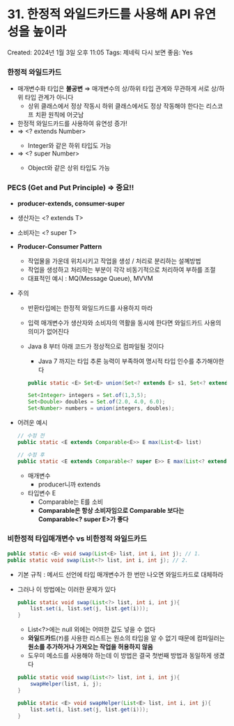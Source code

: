 # 31. 한정적 와일드카드를 사용해 API 유연성을 높이라

Created: 2024년 1월 3일 오후 11:05
Tags: 제네릭
다시 보면 좋음: Yes

### 한정적 와일드카드

- 매개변수화 타입은 **불공변** ⇒ 매개변수의 상/하위 타입 관계와 무관하게 서로 상/하위 타입 관계가 아니다
    - 상위 클래스에서 정상 작동시 하위 클래스에서도 정상 작동해야 한다는 리스코프 치환 원칙에 어긋남
- 한정적 와일드카드를 사용하여 유연성 증가!
- <Number> ⇒ <? extends Number>
    - Integer와 같은 하위 타입도 가능
- <Number> ⇒ <? super Number>
    - Object와 같은 상위 타입도 가능

### PECS (Get and Put Principle) ⇒ 중요!!

- **producer-extends, consumer-super**
- 생산자는 <? extends T>
- 소비자는 <? super T>
- **Producer-Consumer Pattern**
    - 작업물을 가운데 위치시키고 작업을 생성 / 처리로 분리하는 설꼐방법
    - 작업을 생성하고 처리하는 부분이 각각 비동기적으로 처리하여 부하를 조절
    - 대표적인 예시 : MQ(Message Queue), MVVM
- 주의
    - 반환타입에는 한정적 와일드카드를 사용하지 마라
    - 입력 매개변수가 생산자와 소비자의 역활을 동시에 한다면 와일드카드 사용의 의미가 없어진다
    - Java 8 부터 아래 코드가 정상적으로 컴파일될 것이다
        - Java 7 까지는 타입 추론 능력이 부족하여 명시적 타입 인수를 추가해야한다
        
        ```java
        public static <E> Set<E> union(Set<? extends E> s1, Set<? extends E> s2) {...}
        
        Set<Integer> integers = Set.of(1,3,5);
        Set<Double> doubles = Set.of(2.0, 4.0, 6.0);
        Set<Number> numbers = union(integers, doubles);
        ```
        

- 어려운 예시
    
    ```java
    // 수정 전
    public static <E extends Comparable<E>> E max(List<E> list)
    
    // 수정 후
    public static <E extends Comparable<? super E>> E max(List<? extends E> list)
    ```
    
    - 매개변수
        - producer니까 extends
    - 타입변수 E
        - Comparable<E>는 E를 소비
        - **Comparable은 항상 소비자임으로 Comparable<E> 보다는 Comparable<? super E>가 좋다**
    

### 비한정적 타입매개변수 vs 비한정적 와일드카드

```java
public static <E> void swap(List<E> list, int i, int j); // 1.
public static void swap(List<?> list, int i, int j); // 2.
```

- 기본 규칙 : 메서드 선언에 타입 매개변수가 한 번만 나오면 와일드카드로 대체하라
- 그러나 이 방법에는 이러한 문제가 있다
    
    ```java
    public static void swap(List<?> list, int i, int j){
    	list.set(i, list.set(j, list.get(i)));
    }
    ```
    
    - List<?>에는 null 외에는 어떠한 값도 넣을 수 없다
    - **와일드카드**(**`?`**)를 사용한 리스트는 원소의 타입을 알 수 없기 때문에 컴파일러는 **원소를 추가하거나 가져오는 작업을 허용하지 않음**
    - 도우미 메소드를 사용해야 하는데 이 방법은 결국 첫번째 방법과 동일하게 생겼다
    
    ```java
    public static void swap(List<?> list, int i, int j){
    	swapHelper(list, i, j);
    }
    
    public static <E> void swapHelper(List<E> list, int i, int j){
    	list.set(i, list.set(j, list.get(i)));
    }
    ```